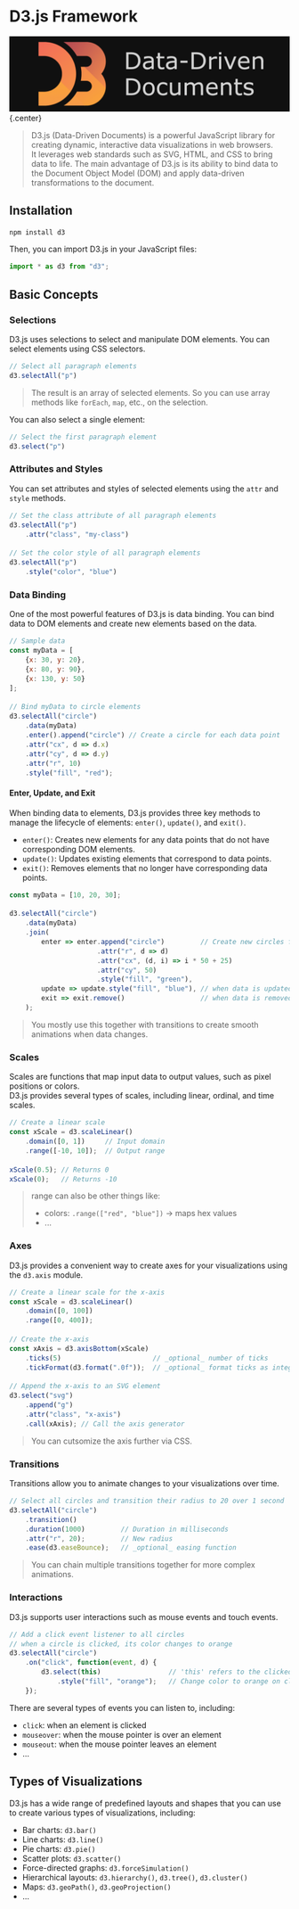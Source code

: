 # D3.js Framework

![D3.js Logo](../../assets/images/web-dev/d3-js-logo.png){.center}

> D3.js (Data-Driven Documents) is a powerful JavaScript library for creating dynamic, interactive data visualizations in web browsers. <br />
> It leverages web standards such as SVG, HTML, and CSS to bring data to life.
> The main advantage of D3.js is its ability to bind data to the Document Object Model (DOM) and apply data-driven transformations to the document.

## Installation

```bash
npm install d3
```

Then, you can import D3.js in your JavaScript files:

```javascript
import * as d3 from "d3";
```

## Basic Concepts

### Selections

D3.js uses selections to select and manipulate DOM elements. You can select elements using CSS selectors.

```javascript
// Select all paragraph elements
d3.selectAll("p")
```

> The result is an array of selected elements. So you can use array methods like `forEach`, `map`, etc., on the selection.

You can also select a single element:

```javascript
// Select the first paragraph element
d3.select("p")
```

### Attributes and Styles

You can set attributes and styles of selected elements using the `attr` and `style` methods.

```javascript
// Set the class attribute of all paragraph elements
d3.selectAll("p")
    .attr("class", "my-class")

// Set the color style of all paragraph elements
d3.selectAll("p")
    .style("color", "blue")
```

### Data Binding

One of the most powerful features of D3.js is data binding. You can bind data to DOM elements and create new elements based on the data.

```javascript
// Sample data
const myData = [
    {x: 30, y: 20},
    {x: 80, y: 90},
    {x: 130, y: 50}
];

// Bind myData to circle elements
d3.selectAll("circle")
    .data(myData)
    .enter().append("circle") // Create a circle for each data point
    .attr("cx", d => d.x)
    .attr("cy", d => d.y)
    .attr("r", 10)
    .style("fill", "red");
```

#### Enter, Update, and Exit

When binding data to elements, D3.js provides three key methods to manage the lifecycle of elements: `enter()`, `update()`, and `exit()`.

- `enter()`: Creates new elements for any data points that do not have corresponding DOM elements.
- `update()`: Updates existing elements that correspond to data points.
- `exit()`: Removes elements that no longer have corresponding data points.

```javascript title="simple-example,js"
const myData = [10, 20, 30];

d3.selectAll("circle")
    .data(myData)
    .join(
        enter => enter.append("circle")         // Create new circles for new data points
                      .attr("r", d => d)
                      .attr("cx", (d, i) => i * 50 + 25)
                      .attr("cy", 50)
                      .style("fill", "green"),
        update => update.style("fill", "blue"), // when data is updated, existing circles turn blue
        exit => exit.remove()                   // when data is removed, remove the corresponding circles
    );
```

> You mostly use this together with transitions to create smooth animations when data changes.

### Scales

Scales are functions that map input data to output values, such as pixel positions or colors. <br />
D3.js provides several types of scales, including linear, ordinal, and time scales.

```javascript
// Create a linear scale
const xScale = d3.scaleLinear()
    .domain([0, 1])     // Input domain
    .range([-10, 10]);  // Output range

xScale(0.5); // Returns 0
xScale(0);   // Returns -10
```

> range can also be other things like:
> 
> - colors: `.range(["red", "blue"])` -> maps hex values
> - ...

### Axes

D3.js provides a convenient way to create axes for your visualizations using the `d3.axis` module.

```javascript
// Create a linear scale for the x-axis
const xScale = d3.scaleLinear()
    .domain([0, 100])
    .range([0, 400]);

// Create the x-axis
const xAxis = d3.axisBottom(xScale)
    .ticks(5)                       // _optional_ number of ticks
    .tickFormat(d3.format(".0f"));  // _optional_ format ticks as integers

// Append the x-axis to an SVG element
d3.select("svg")
    .append("g")
    .attr("class", "x-axis")
    .call(xAxis); // Call the axis generator
```

> You can cutsomize the axis further via CSS.

### Transitions

Transitions allow you to animate changes to your visualizations over time.

```javascript
// Select all circles and transition their radius to 20 over 1 second
d3.selectAll("circle")
    .transition()
    .duration(1000)         // Duration in milliseconds
    .attr("r", 20);         // New radius
    .ease(d3.easeBounce);   // _optional_ easing function
```

> You can chain multiple transitions together for more complex animations.

### Interactions

D3.js supports user interactions such as mouse events and touch events.

```javascript
// Add a click event listener to all circles
// when a circle is clicked, its color changes to orange
d3.selectAll("circle")
    .on("click", function(event, d) {
        d3.select(this)                 // 'this' refers to the clicked circle
            .style("fill", "orange");   // Change color to orange on click
    });
```

There are several types of events you can listen to, including:

- `click`: when an element is clicked
- `mouseover`: when the mouse pointer is over an element
- `mouseout`: when the mouse pointer leaves an element
- ...

## Types of Visualizations

D3.js has a wide range of predefined layouts and shapes that you can use to create various types of visualizations, including:

- Bar charts: `d3.bar()`
- Line charts: `d3.line()`
- Pie charts: `d3.pie()`
- Scatter plots: `d3.scatter()`
- Force-directed graphs: `d3.forceSimulation()`
- Hierarchical layouts: `d3.hierarchy()`, `d3.tree()`, `d3.cluster()`
- Maps: `d3.geoPath()`, `d3.geoProjection()`
- ...

